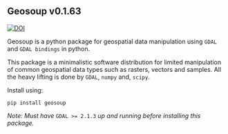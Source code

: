 ## Geosoup v0.1.63

[![DOI](https://zenodo.org/badge/DOI/10.5281/zenodo.3740462.svg)](https://doi.org/10.5281/zenodo.3740462)

Geosoup is a python package for geospatial data manipulation using `GDAL` and `GDAL bindings` in python.

This package is a minimalistic software distribution for limited manipulation of common geospatial data types such as rasters, vectors and samples. All the heavy lifting is done by `GDAL`, `numpy` and, `scipy`. 

Install using:

`pip install geosoup`


_Note: Must have_ `GDAL >= 2.1.3` _up and running before installing this package._
